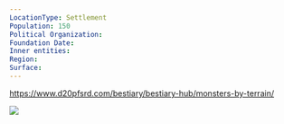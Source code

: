 ```yaml
---
LocationType: Settlement
Population: 150
Political Organization: 
Foundation Date: 
Inner entities: 
Region: 
Surface:
---
```

https://www.d20pfsrd.com/bestiary/bestiary-hub/monsters-by-terrain/

![](https://i.imgur.com/mugBerX.jpeg)



